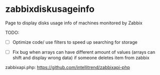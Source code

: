 # zabbixdiskusageinfo

Page to display disks usage info of machines monitored by Zabbix





TODO: 
 - [ ] Optimize code/ use filters to speed up searching for storage
 - [ ] Fix bug when arrays can have different amount of values (arrays can shift and display wrong data) if someone deletes item from zabbix
 
 
 
 
 
zabbixapi.php: https://github.com/intellitrend/zabbixapi-php
 
 
